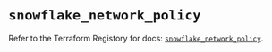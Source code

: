 # `snowflake_network_policy`

Refer to the Terraform Registory for docs: [`snowflake_network_policy`](https://www.terraform.io/docs/providers/snowflake/r/network_policy).
